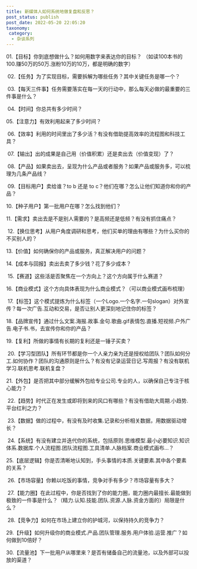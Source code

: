 ```yaml
---
title: 新媒体人如何系统地做复盘和反思？
post_status: publish
post_date: 2022-05-20 22:05:20
taxonomy:
 category: 
  - 杂谈系列
---
```


01.【目标】你到底想做什么？如何用数字来表达你的目标？ （如读100本书的100.赚50万的50万.涨粉10万的10万，都是明确的数字）

 02.【任务】为了实现目标，需要拆解为哪些任务？其中关键任务是哪一个？

 03.【每天三件事】任务需要落实在每一天的行动中，那么每天必做的最重要的三件事是什么？

 04.【时间】你总共有多少时间？ 

05.【注意力】有效利用起来了多少时间？

 06.【效率】利用的时间里出了多少活？有没有借助提高效率的流程图和科技工具？

 07.【输出】出的成果是自己用（价值积累）还是卖出去（价值变现）了？

 08.【产品】如果卖出去，呈现为什么产品或者服务？如果产品或服务多，可以梳理为几条产品线？

 09.【目标用户】卖给谁？to b 还是 to c？他们在哪？怎么让他们知道你和你的产品？ 

10.【种子用户】第一批用户在哪？怎么找到他们？ 

11.【需求】卖出去是不是别人需要的？是高频还是低频？有没有抓住痛点？

 12.【换位思考】从用户角度调研和思考，他们买单的理由有哪些？为什么买你的不买别人的？

13.【价值】如何确保你的产品或服务，真正解决用户的问题？ 

14.【成本与回报】卖出去卖了多少钱？花了多少成本？

 15.【赛道】这些活是否聚焦在一个方向上？这个方向属于什么赛道？

16.【商业模式】这个方向具体表现为什么商业模式？（可以商业模式画布梳理）

 17.【标签】这个模式提炼为什么标签（一个Logo.一个名字.一句slogan）对外宣传？每一次广告.互动和交易，是否让别人更深刻地记住你的标签？ 

18.【品牌宣传】通过什么文案.海报.故事.金句.歌曲.gif表情包.直播.短视频.户外广告.电子书.书，去宣传你和你的产品？ 

19.【复利】所做的事情有长期的复利还是一锤子买卖？

 20.【学习型团队】所有环节都是你一个人亲力亲为还是授权给团队？团队如何分工.如何协作？团队的沟通原则是什么？有没有记录运营日记.写周报？有没有联机学习.联机思考.联机复盘？ 

21.【外包】是否把其中部分缓解外包给专业公司.专业的人，以确保自己专注于核心能力？

 22.【趋势】时代正在发生或即将到来的风口有哪些？有没有借助大周期.小趋势.平台红利之力？

 23.【数据】做的过程中，有没有及时收集.记录和分析相关数据，用数据驱动增长？

 24.【系统】有没有建立并迭代你的系统，包括原则.思维模型.最小必要知识.知识体系.数据库.个人流程图.团队流程图.工具清单.人脉档案.商业模式画布...？ 

25.【底层逻辑】你是否清晰地认知到，手头事情的本质.关键要素.其中各个要素的关系？

 26.【市场容量】你赖以吃饭的事情，竞争对手有多少？市场容量有多大？

 27.【能力圈】在此过程中，你是否找到了你的能力圈，能力圈内最擅长.最能做到极致的一件事是什么？（精力.认知.技能.团队.资源.人脉.资金方面的）局限是什么？

 28.【竞争力】如何在市场上建立你的护城河，以保持持久的竞争力？ 

29.【升级】如何升级你的商业模式.产品.团队管理.服务.用户体验.运营.推广？如何做到10倍好？ 

30.【流量池】下一批用户从哪里来？是否有储备自己的流量池，以及外部可以投放的渠道？
